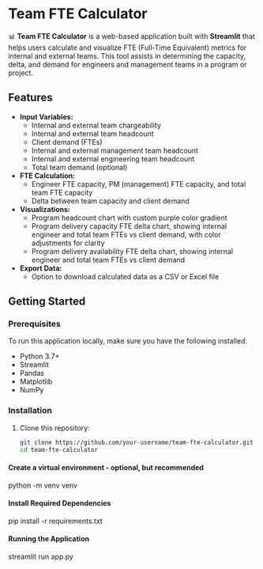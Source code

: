 # Team FTE Calculator

📊 **Team FTE Calculator** is a web-based application built with **Streamlit** that helps users calculate and visualize FTE (Full-Time Equivalent) metrics for internal and external teams. This tool assists in determining the capacity, delta, and demand for engineers and management teams in a program or project.

## Features
- **Input Variables:**
  - Internal and external team chargeability
  - Internal and external team headcount
  - Client demand (FTEs)
  - Internal and external management team headcount
  - Internal and external engineering team headcount
  - Total team demand (optional)
- **FTE Calculation:**
  - Engineer FTE capacity, PM (management) FTE capacity, and total team FTE capacity
  - Delta between team capacity and client demand
- **Visualizations:**
  - Program headcount chart with custom purple color gradient
  - Program delivery capacity FTE delta chart, showing internal engineer and total team FTEs vs client demand, with color adjustments for clarity
  - Program delivery availability FTE delta chart, showing internal engineer and total team FTEs vs client demand
- **Export Data:**
  - Option to download calculated data as a CSV or Excel file

## Getting Started

### Prerequisites
To run this application locally, make sure you have the following installed:
- Python 3.7+
- Streamlit
- Pandas
- Matplotlib
- NumPy

### Installation

1. Clone this repository:

   ```bash
   git clone https://github.com/your-username/team-fte-calculator.git
   cd team-fte-calculator

#### Create a virtual environment - optional, but recommended

python -m venv venv

#### Install Required Dependencies 

pip install -r requirements.txt

#### Running the Application 

streamlit run app.py

